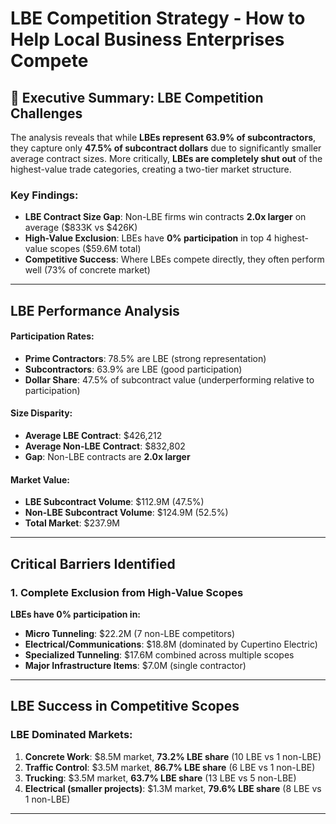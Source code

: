 # LBE Competition Strategy - How to Help Local Business Enterprises Compete

## 🎯 **Executive Summary: LBE Competition Challenges**

The analysis reveals that while **LBEs represent 63.9% of subcontractors**, they capture only **47.5% of subcontract dollars** due to significantly smaller average contract sizes. More critically, **LBEs are completely shut out** of the highest-value trade categories, creating a two-tier market structure.

### **Key Findings**:
- **LBE Contract Size Gap**: Non-LBE firms win contracts **2.0x larger** on average ($833K vs $426K)
- **High-Value Exclusion**: LBEs have **0% participation** in top 4 highest-value scopes ($59.6M total)
- **Competitive Success**: Where LBEs compete directly, they often perform well (73% of concrete market)

---

##  **LBE Performance Analysis**

#### **Participation Rates**:
- **Prime Contractors**: 78.5% are LBE (strong representation)
- **Subcontractors**: 63.9% are LBE (good participation)
- **Dollar Share**: 47.5% of subcontract value (underperforming relative to participation)

#### **Size Disparity**:
- **Average LBE Contract**: $426,212
- **Average Non-LBE Contract**: $832,802  
- **Gap**: Non-LBE contracts are **2.0x larger**

#### **Market Value**:
- **LBE Subcontract Volume**: $112.9M (47.5%)
- **Non-LBE Subcontract Volume**: $124.9M (52.5%)
- **Total Market**: $237.9M

---

##  **Critical Barriers Identified**

### **1. Complete Exclusion from High-Value Scopes**

**LBEs have 0% participation in:**
- **Micro Tunneling**: $22.2M (7 non-LBE competitors)
- **Electrical/Communications**: $18.8M (dominated by Cupertino Electric)
- **Specialized Tunneling**: $17.6M combined across multiple scopes
- **Major Infrastructure Items**: $7.0M (single contractor)

---

##  **LBE Success in Competitive Scopes**

### **LBE Dominated Markets**:
1. **Concrete Work**: $8.5M market, **73.2% LBE share** (10 LBE vs 1 non-LBE)
2. **Traffic Control**: $3.5M market, **86.7% LBE share** (6 LBE vs 1 non-LBE)  
3. **Trucking**: $3.5M market, **63.7% LBE share** (13 LBE vs 5 non-LBE)
4. **Electrical (smaller projects)**: $1.3M market, **79.6% LBE share** (8 LBE vs 1 non-LBE)

---
